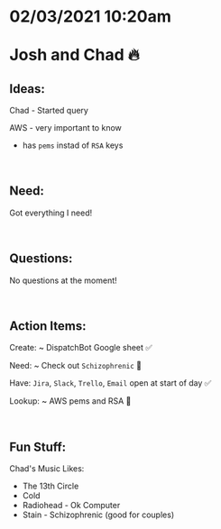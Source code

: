 # **02/03/2021 10:20am <br> <br> Josh and Chad 🔥**

## **Ideas:**

Chad - Started query

AWS - very important to know
  * has `pems` instad of `RSA` keys

&nbsp;

## **Need:**

Got everything I need!

&nbsp;

## **Questions:**

No questions at the moment!

&nbsp;

## **Action Items:**

Create: ~ DispatchBot Google sheet ✅

Need: ~ Check out `Schizophrenic` 💎

Have: `Jira`, `Slack`, `Trello`, `Email` open at start of day ✅

Lookup: ~ AWS pems and RSA 💎

&nbsp;

## **Fun Stuff:**

Chad's Music Likes:
  * The 13th Circle 
  * Cold 
  * Radiohead - Ok Computer
  * Stain - Schizophrenic (good for couples)